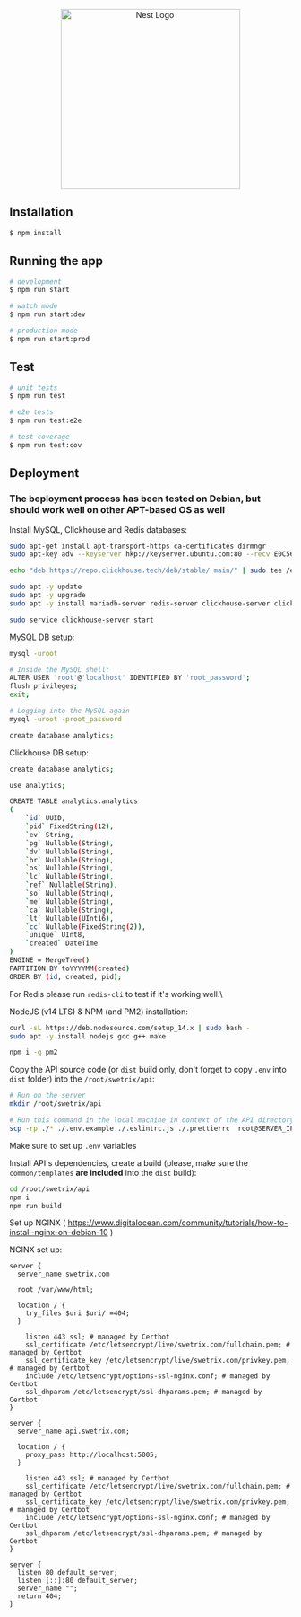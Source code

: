 <p align="center">
  <a href="http://nestjs.com/" target="blank"><img src="https://nestjs.com/img/logo_text.svg" width="320" alt="Nest Logo" /></a>
</p>

## Installation

```bash
$ npm install
```

## Running the app

```bash
# development
$ npm run start

# watch mode
$ npm run start:dev

# production mode
$ npm run start:prod
```

## Test

```bash
# unit tests
$ npm run test

# e2e tests
$ npm run test:e2e

# test coverage
$ npm run test:cov
```

## Deployment
### The beployment process has been tested on Debian, but should work well on other APT-based OS as well
Install MySQL, Clickhouse and Redis databases:
```bash
sudo apt-get install apt-transport-https ca-certificates dirmngr
sudo apt-key adv --keyserver hkp://keyserver.ubuntu.com:80 --recv E0C56BD4

echo "deb https://repo.clickhouse.tech/deb/stable/ main/" | sudo tee /etc/apt/sources.list.d/clickhouse.list

sudo apt -y update
sudo apt -y upgrade
sudo apt -y install mariadb-server redis-server clickhouse-server clickhouse-client

sudo service clickhouse-server start
```

MySQL DB setup:
```bash
mysql -uroot

# Inside the MySQL shell:
ALTER USER 'root'@'localhost' IDENTIFIED BY 'root_password';
flush privileges;
exit;

# Logging into the MySQL again
mysql -uroot -proot_password

create database analytics;
```

Clickhouse DB setup:
```bash
create database analytics;

use analytics;

CREATE TABLE analytics.analytics
(
    `id` UUID,
    `pid` FixedString(12),
    `ev` String,
    `pg` Nullable(String),
    `dv` Nullable(String),
    `br` Nullable(String),
    `os` Nullable(String),
    `lc` Nullable(String),
    `ref` Nullable(String),
    `so` Nullable(String),
    `me` Nullable(String),
    `ca` Nullable(String),
    `lt` Nullable(UInt16),
    `cc` Nullable(FixedString(2)),
    `unique` UInt8,
    `created` DateTime
)
ENGINE = MergeTree()
PARTITION BY toYYYYMM(created)
ORDER BY (id, created, pid);
```

For Redis please run `redis-cli` to test if it's working well.\

NodeJS (v14 LTS) & NPM (and PM2) installation:
```bash
curl -sL https://deb.nodesource.com/setup_14.x | sudo bash -
sudo apt -y install nodejs gcc g++ make

npm i -g pm2
```

Copy the API source code (or `dist` build only, don't forget to copy `.env` into `dist` folder) into the `/root/swetrix/api`:
```bash
# Run on the server
mkdir /root/swetrix/api

# Run this command in the local machine in context of the API directory:
scp -rp ./* ./.env.example ./.eslintrc.js ./.prettierrc  root@SERVER_IP_ADDRESS:/root/swetrix/api
```
Make sure to set up `.env` variables

Install API's dependencies, create a build (please, make sure the `common/templates` **are included** into the `dist` build):
```bash
cd /root/swetrix/api
npm i
npm run build
```

Set up NGINX ( https://www.digitalocean.com/community/tutorials/how-to-install-nginx-on-debian-10 )

NGINX set up:
```
server {
  server_name swetrix.com

  root /var/www/html;

  location / {
    try_files $uri $uri/ =404;
  }

    listen 443 ssl; # managed by Certbot
    ssl_certificate /etc/letsencrypt/live/swetrix.com/fullchain.pem; # managed by Certbot
    ssl_certificate_key /etc/letsencrypt/live/swetrix.com/privkey.pem; # managed by Certbot
    include /etc/letsencrypt/options-ssl-nginx.conf; # managed by Certbot
    ssl_dhparam /etc/letsencrypt/ssl-dhparams.pem; # managed by Certbot
}

server {
  server_name api.swetrix.com;

  location / {
    proxy_pass http://localhost:5005;
  }

    listen 443 ssl; # managed by Certbot
    ssl_certificate /etc/letsencrypt/live/swetrix.com/fullchain.pem; # managed by Certbot
    ssl_certificate_key /etc/letsencrypt/live/swetrix.com/privkey.pem; # managed by Certbot
    include /etc/letsencrypt/options-ssl-nginx.conf; # managed by Certbot
    ssl_dhparam /etc/letsencrypt/ssl-dhparams.pem; # managed by Certbot
}

server {
  listen 80 default_server;
  listen [::]:80 default_server;
  server_name "";
  return 404;
}
```

